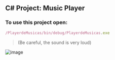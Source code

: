 ## C# Project: Music Player

### To use this project open:

~~~js
/PlayerdeMusicas/bin/debug/PlayerdeMusicas.exe
~~~

> (Be careful, the sound is very loud)

![image](https://user-images.githubusercontent.com/97129532/209149591-bb860ad1-8642-448f-9ac1-05f265023319.png)


